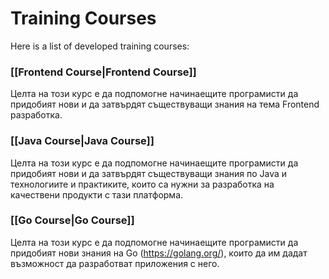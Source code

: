 # Training Courses
Here is a list of developed training courses: 

### [[Frontend Course|Frontend Course]]
Целта на този курс е да подпомогне начинаещите програмисти да придобият нови и да затвърдят съществуващи знания на тема Frontend разработка.

### [[Java Course|Java Course]]
Целта на този курс е да подпомогне начинаещите програмисти да придобият нови и да затвърдят съществуващи знания по Java и технологиите и практиките, които са нужни за разработка на качествени продукти с тази платформа.

### [[Go Course|Go Course]]
Целта на този курс е да подпомогне начинаещите програмисти да придобият нови знания на Go (https://golang.org/), които да им дадат възможност да разработват приложения с него. 
